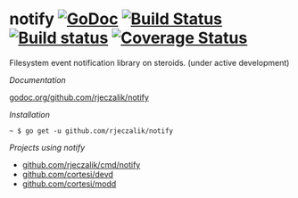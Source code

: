 notify [![GoDoc](https://godoc.org/github.com/rjeczalik/notify?status.svg)](https://godoc.org/github.com/rjeczalik/notify) [![Build Status](https://img.shields.io/travis/rjeczalik/notify/master.svg)](https://travis-ci.org/rjeczalik/notify "inotify + FSEvents + kqueue") [![Build status](https://img.shields.io/appveyor/ci/rjeczalik/notify-246.svg)](https://ci.appveyor.com/project/rjeczalik/notify-246 "ReadDirectoryChangesW") [![Coverage Status](https://img.shields.io/coveralls/rjeczalik/notify/master.svg)](https://coveralls.io/r/rjeczalik/notify?branch=master)
======

Filesystem event notification library on steroids. (under active development)

*Documentation*

[godoc.org/github.com/rjeczalik/notify](https://godoc.org/github.com/rjeczalik/notify)

*Installation*

```
~ $ go get -u github.com/rjeczalik/notify
```

*Projects using notify*

- [github.com/rjeczalik/cmd/notify](https://godoc.org/github.com/rjeczalik/cmd/notify)
- [github.com/cortesi/devd](https://github.com/cortesi/devd)
- [github.com/cortesi/modd](https://github.com/cortesi/modd)

